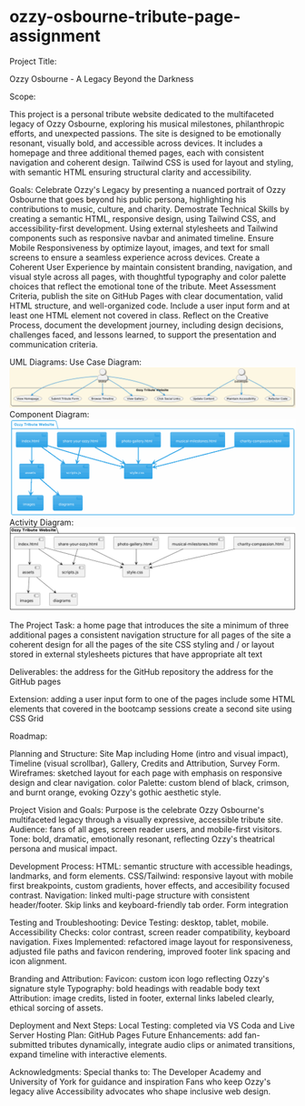 # ozzy-osbourne-tribute-page-assignment
Project Title:

Ozzy Osbourne - A Legacy Beyond the Darkness

Scope:

This project is a personal tribute website dedicated to the multifaceted legacy of Ozzy Osbourne, exploring his musical milestones, philanthropic efforts, and unexpected passions. The site is designed to be emotionally resonant, visually bold, and accessible across devices. It includes a homepage and three additional themed pages, each with consistent navigation and coherent design. Tailwind CSS is used for layout and styling, with semantic HTML ensuring structural clarity and accessibility.

Goals:
 Celebrate Ozzy's Legacy by presenting a nuanced portrait of Ozzy Osbourne that goes beyond his public persona, highlighting his contributions to music, culture, and charity.
 Demostrate Technical Skills by creating a semantic HTML, responsive design, using Tailwind CSS, and accessibility-first development. Using external stylesheets and Tailwind components such as responsive navbar and animated timeline.
 Ensure Mobile Responsiveness by optimize layout, images, and text for small screens to ensure a seamless experience across devices.
 Create a Coherent User Experience by maintain consistent branding, navigation, and visual style across all pages, with thoughtful typography and color palette choices that reflect the emotional tone of the tribute.
 Meet Assessment Criteria, publish the site on GitHub Pages with clear documentation, valid HTML structure, and well-organized code. Include a user input form and at least one HTML element not covered in class.
 Reflect on the Creative Process, document the development journey, including design decisions, challenges faced, and lessons learned, to support the presentation and communication criteria. 

 UML Diagrams:
 Use Case Diagram: 
 ![Use Case Diagram](assets/diagrams/UML-use-case.png)
 Component Diagram: 
 ![Component Diagram](assets/diagrams/UML-component.png)
 Activity Diagram: 
 ![Activity Diagram](assets/diagrams/UML-activity.png)

The Project Task:
a home page that introduces the site
a minimum of three additional pages
a consistent navigation structure for all pages of the site
a coherent design for all the pages of the site
CSS styling and / or layout stored in external stylesheets
pictures that have appropriate alt text

Deliverables:
the address for the GitHub repository
the address for the GitHub pages

Extension:
adding a user input form to one of the pages
include some HTML elements that covered in the bootcamp sessions
create a second site using CSS Grid

Roadmap:

Planning and Structure:
Site Map including Home (intro and visual impact), Timeline (visual scrollbar), Gallery, Credits and Attribution, Survey Form.
Wireframes: sketched layout for each page with emphasis on responsive design and clear navigation. 
color Palette: custom blend of black, crimson, and burnt orange, evoking Ozzy's gothic aesthetic style. 

Project Vision and Goals:
Purpose is the celebrate Ozzy Osbourne's multifaceted legacy through a visually expressive, accessible tribute site.
Audience: fans of all ages, screen reader users, and mobile-first visitors.
Tone: bold, dramatic, emotionally resonant, reflecting Ozzy's theatrical persona and musical impact. 

Development Process:
HTML: semantic structure with accessible headings, landmarks, and form elements.
CSS/Tailwind: responsive layout with mobile first breakpoints, custom gradients, hover effects, and accesibility focused contrast.
Navigation: linked multi-page structure with consistent header/footer.
Skip links and keyboard-friendly tab order.
Form integration

Testing and Troubleshooting:
Device Testing: desktop, tablet, mobile.
Accessibility Checks: color contrast, screen reader compatibility, keyboard navigation.
Fixes Implemented: refactored image layout for responsiveness, adjusted file paths and favicon rendering, improved footer link spacing and icon alignment.

Branding and Attribution:
Favicon: custom icon logo reflecting Ozzy's signature style
Typography: bold headings with readable body text
Attribution: image credits, listed in footer, external links labeled clearly, ethical sorcing of assets.

Deployment and Next Steps:
Local Testing: completed via VS Coda and Live Server
Hosting Plan: GitHub Pages
Future Enhancements: add fan-submitted tributes dynamically, integrate audio clips or animated transitions, expand timeline with interactive elements.

Acknowledgments: 
Special thanks to:
The Developer Academy and University of York for guidance and inspiration
Fans who keep Ozzy's legacy alive
Accessibility advocates who shape inclusive web design. 
